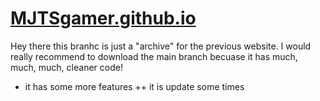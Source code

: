 # [MJTSgamer.github.io](HTTPS://MJTSgamer.github.io/portfolio)

Hey there this branhc is just a "archive" for the previous website. 
I would really recommend to download the main branch becuase it has much, much, much, cleaner code!
+ it has some more features 
++ it is update some times 
